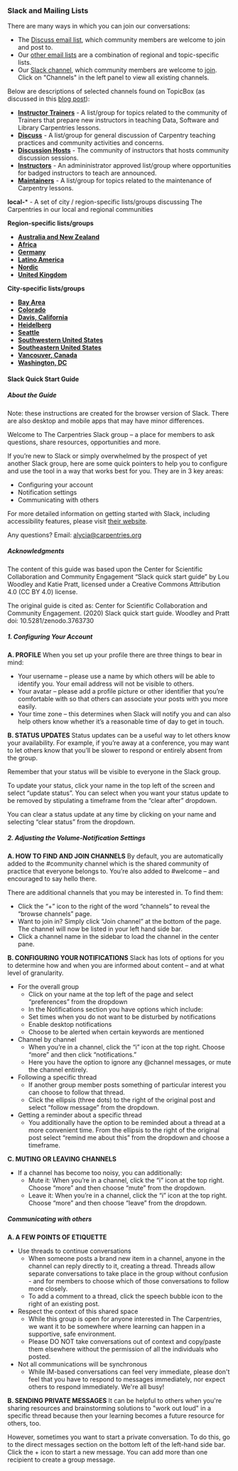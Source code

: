 ### Slack and Mailing Lists

There are many ways in which you can join our conversations:

- The [Discuss email list](https://carpentries.topicbox.com/groups/discuss), which community members are welcome to join and post to.
- Our [other email lists](https://carpentries.org/community/#mailing-lists) are a combination of regional and topic-specific lists.
- Our [Slack channel](https://swcarpentry.slack.com/), which community members are welcome to [join](https://swc-slack-invite.herokuapp.com/).  Click on "Channels" in the left panel to view all existing channels.

Below are descriptions of selected channels found on TopicBox (as discussed in this [blog post](https://carpentries.org/blog/2020/04/channels-to-join-topicbox/)):

- [**Instructor Trainers**](https://carpentries.topicbox.com/groups/trainers) - A list/group for topics related to the community of Trainers that prepare new instructors in teaching Data, Software and Library Carpentries lessons.
- [**Discuss**](https://carpentries.topicbox.com/groups/discuss) - A list/group for general discussion of Carpentry teaching practices and community activities and concerns.
- [**Discussion Hosts**](https://carpentries.topicbox.com/groups/discussion-hosts) - The community of instructors that hosts community discussion sessions.
- [**Instructors**](https://carpentries.topicbox.com/groups/instructors) - An admininistrator approved list/group where opportunities for badged instructors to teach are announced.
- [**Maintainers**](https://carpentries.topicbox.com/groups/maintainers) - A list/group for topics related to the maintenance of Carpentry lessons.

**local-*** - A set of city / region-specific lists/groups discussing The Carpentries in our local and regional communities

**Region-specific lists/groups**

- [**Australia and New Zealand**](https://carpentries.topicbox.com/groups/local-aunz)
- [**Africa**](https://carpentries.topicbox.com/groups/local-africa)
- [**Germany**](https://carpentries.topicbox.com/groups/local-germany)
- [**Latino America**](https://carpentries.topicbox.com/groups/local-latinoamerica)
- [**Nordic**](https://carpentries.topicbox.com/groups/local-nordic)
- [**United Kingdom**](https://carpentries.topicbox.com/groups/local-uk)

**City-specific lists/groups**

- [**Bay Area**](https://carpentries.topicbox.com/groups/local-africa)
- [**Colorado**](https://carpentries.topicbox.com/groups/local-colorado)
- [**Davis, California**](https://carpentries.topicbox.com/groups/local-davis)
- [**Heidelberg**](https://carpentries.topicbox.com/groups/local-heidelberg)
- [**Seattle**](https://carpentries.topicbox.com/groups/local-seattle)
- [**Southwestern United States**](https://carpentries.topicbox.com/groups/local-swusa)
- [**Southeastern United States**](https://carpentries.topicbox.com/groups/local-libcarpentry-southeast-u)
- [**Vancouver, Canada**](https://carpentries.topicbox.com/groups/local-vancouver)
- [**Washington, DC**](https://carpentries.topicbox.com/groups/local-dc)

#### Slack Quick Start Guide

##### About the Guide
Note: these instructions are created for the browser version of Slack. There are also desktop and mobile apps that may have minor differences.

Welcome to The Carpentries Slack group – a place for members to ask questions, share resources, opportunities and more.

If you’re new to Slack or simply overwhelmed by the prospect of yet another Slack group, here are some quick pointers to help you to configure and use the tool in a way that works best for you. They are in 3 key areas:

- Configuring your account
- Notification settings
- Communicating with others

For more detailed information on getting started with Slack, including accessibility features, please visit [their website](https://slack.com/help/categories/360000049043).

Any questions? Email: [alycia@carpentries.org](mailto:alycia@carpentries.org)

##### Acknowledgments
The content of this guide was based upon the Center for Scientific Collaboration and Community Engagement “Slack quick start guide” by Lou Woodley and Katie Pratt, licensed under a Creative Commons Attribution 4.0 (CC BY 4.0) license.

The original guide is cited as: Center for Scientific Collaboration and Community Engagement. (2020) Slack quick start guide. Woodley and Pratt doi: 10.5281/zenodo.3763730

##### 1. Configuring Your Account
**A. PROFILE**
When you set up your profile there are three things to bear in mind:

- Your username – please use a name by which others will be able to identify you. Your email address will not be visible to others.
- Your avatar – please add a profile picture or other identifier that you’re comfortable with so that others can associate your posts with you more easily.
- Your time zone – this determines when Slack will notify you and can also help others know whether it’s a reasonable time of day to get in touch.

**B. STATUS UPDATES**
Status updates can be a useful way to let others know your availability. For example, if you’re away at a conference, you may want to let others know that you’ll be slower to respond or entirely absent from the group.

Remember that your status will be visible to everyone in the Slack group.

To update your status, click your name in the top left of the screen and select “update status”. You can select when you want your status update to be removed by stipulating a timeframe from the “clear after” dropdown.

You can clear a status update at any time by clicking on your name and selecting “clear status” from the dropdown.

##### 2. Adjusting the Volume-Notification Settings
**A. HOW TO FIND AND JOIN CHANNELS**
By default, you are automatically added to the #community channel which is the shared community of practice that everyone belongs to. You’re also added to #welcome – and encouraged to say hello there.

There are additional channels that you may be interested in. To find them:

- Click the “+” icon to the right of the word “channels” to reveal the “browse channels” page.
- Want to join in? Simply click “Join channel” at the bottom of the page. The channel will now be listed in your left hand side bar.
- Click a channel name in the sidebar to load the channel in the center pane.

**B. CONFIGURING YOUR NOTIFICATIONS**
Slack has lots of options for you to determine how and when you are informed about content – and at what level of granularity.
- For the overall group
  - Click on your name at the top left of the page and select “preferences” from the dropdown
  - In the Notifications section you have options which include:
  - Set times when you do not want to be disturbed by notifications
  - Enable desktop notifications
  - Choose to be alerted when certain keywords are mentioned
- Channel by channel
  - When you’re in a channel, click the “i” icon at the top right. Choose “more” and then click “notifications.”
  - Here you have the option to ignore any @channel messages, or mute the channel entirely.
- Following a specific thread
  - If another group member posts something of particular interest you can choose to follow that thread.
  - Click the ellipsis (three dots) to the right of the original post and select “follow message” from the dropdown.
- Getting a reminder about a specific thread
  - You additionally have the option to be reminded about a thread at a more convenient time. From the ellipsis to the right of the original post select “remind me about this” from the dropdown and choose a timeframe.

**C. MUTING OR LEAVING CHANNELS**
- If a channel has become too noisy, you can additionally:
  - Mute it: When you’re in a channel, click the “i” icon at the top right. Choose “more” and then choose “mute” from the dropdown.
  - Leave it: When you’re in a channel, click the “i” icon at the top right. Choose “more” and then choose “leave” from the dropdown.

##### Communicating with others
**A. A FEW POINTS OF ETIQUETTE**
- Use threads to continue conversations
  - When someone posts a brand new item in a channel, anyone in the channel can reply directly to it, creating a thread. Threads allow separate conversations to take place in the group without confusion - and for members to choose which of those conversations to follow more closely.
  - To add a comment to a thread, click the speech bubble icon to the right of an existing post.
- Respect the context of this shared space
  - While this group is open for anyone interested in The Carpentries, we want it to be somewhere where learning can happen in a supportive, safe environment.
  - Please DO NOT take conversations out of context and copy/paste them elsewhere without the permission of all the individuals who posted.
- Not all communications will be synchronous
  - While IM-based conversations can feel very immediate, please don't feel that you have to respond to messages immediately, nor expect others to respond immediately. We're all busy!

**B. SENDING PRIVATE MESSAGES**
It can be helpful to others when you're sharing resources and brainstorming solutions to "work out loud" in a specific thread because then your learning becomes a future resource for others, too.

However, sometimes you want to start a private conversation. To do this, go to the direct messages section on the bottom left of the left-hand side bar. Click the + icon to start a new message. You can add more than one recipient to create a group message.
